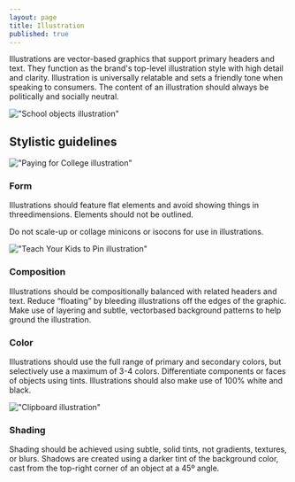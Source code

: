 ```yaml
---
layout: page
title: Illustration
published: true
---
```


Illustrations are vector-based graphics
that support primary headers and text.
They function as the brand's top-level
illustration style with high detail and
clarity. Illustration is universally relatable
and sets a friendly tone when speaking
to consumers. The content of an
illustration should always be politically
and socially neutral.

!["School objects illustration"](/design-manual/assets/img/illustration/Illustration.png "Illustration")

## Stylistic guidelines
!["Paying for College illustration"](/design-manual/assets/img/illustration/Illustration2.png "Illustration 2")
### Form
Illustrations should feature flat elements
and avoid showing things in threedimensions.
Elements should not be outlined.

Do not scale-up or collage minicons or
isocons for use in illustrations.

!["Teach Your Kids to Pin illustration"](/design-manual/assets/img/illustration/Illustration3.png "Illustration 3")
### Composition
Illustrations should be compositionally
balanced with related headers and
text. Reduce “floating” by bleeding
illustrations off the edges of the graphic.
Make use of layering and subtle, vectorbased
background patterns to help
ground the illustration.

### Color
Illustrations should use the full range
of primary and secondary colors, but
selectively use a maximum of 3-4 colors.
Differentiate components or faces of
objects using tints. Illustrations should
also make use of 100% white and black.

!["Clipboard illustration"](/design-manual/assets/img/illustration/Illustration4.png "Illustration 4")
### Shading
Shading should be achieved using
subtle, solid tints, not gradients, textures,
or blurs. Shadows are created using a
darker tint of the background color, cast
from the top-right corner of an object at
a 45º angle.